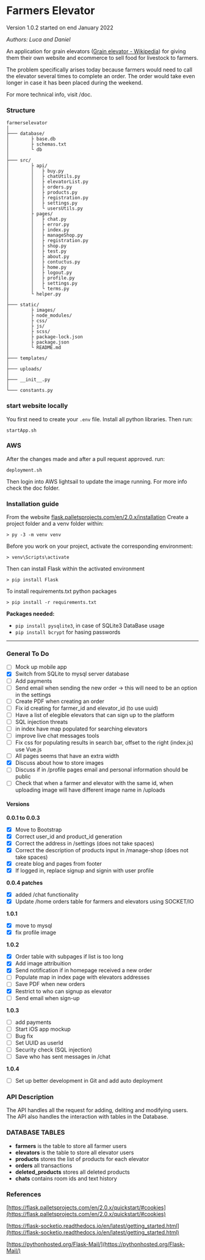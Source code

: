 # Farmers Elevator

Version 1.0.2
started on end January 2022

*Authors: Luca and Daniel*

An application for grain elevators ([Grain elevator - Wikipedia](https://en.wikipedia.org/wiki/Grain_elevator)) for giving them their own website and ecommerce to sell food for livestock to farmers.

The problem specifically arises today because farmers would need to call the elevator several times to complete an order. The order would take even longer in case it has been placed during the weekend.

For more technical info, visit /doc.

### Structure

```
farmerselevator
│
├─── database/
│        ├ base.db
│        ├ schemas.txt
│        └ db
│
├─── src/
│        ├ api/
│        │   ├ buy.py
│        │   ├ chatUtils.py
│        │   ├ elevatorList.py
│        │   ├ orders.py
│        │   ├ products.py
│        │   ├ registration.py
│        │   ├ settings.py
│        │   └ usersUtils.py	
│        ├ pages/
│        │   ├ chat.py
│        │   ├ error.py
│        │   ├ index.py
│        │   ├ manageShop.py
│        │   ├ registration.py
│        │   ├ shop.py
│        │   ├ test.py
│        │   ├ about.py
│        │   ├ contuctus.py
│        │   ├ home.py
│        │   ├ logout.py
│        │   ├ profile.py
│        │   ├ settings.py
│        │   └ terms.py
│        └ helper.py
│
├─── static/
│        ├ images/
│        ├ node_modules/
│        ├ css/
│        ├ js/
│        ├ scss/
│        ├ package-lock.json
│        ├ package.json
│        └ README.md
│
├─── templates/
│
├─── uploads/
│
├─── __init__.py
│
└─── constants.py
```

### start website locally

You first need to create your `.env` file. Install all python libraries. Then run:

```
startApp.sh
```

### AWS

After the changes made and after a pull request approved. run:
```
deployment.sh
```
Then login into AWS lightsail to update the image running. For more info check the doc folder.

### Installation guide

From the website [flask.palletsprojects.com/en/2.0.x/installation](https://flask.palletsprojects.com/en/2.0.x/installation/)
Create a project folder and a venv folder within:

```
> py -3 -m venv venv
```

Before you work on your project, activate the corresponding environment:

```
> venv\Scripts\activate
```

Then can install Flask within the activated environment

```
> pip install Flask
```

To install requirements.txt python packages
```
> pip install -r requirements.txt
```

**Packages needed:**

- `pip install pysqlite3`, in case of SQLite3 DataBase usage
- `pip install bcrypt` for hasing passwords

---

### General To Do

- [ ] Mock up mobile app
- [x] Switch from SQLite to mysql server database
- [ ] Add payments
- [ ] Send email when sending the new order -> this will need to be an option in the settings
- [ ] Create PDF when creating an order
- [ ] Fix id creating for farmer_id and elevator_id (to use uuid)
- [ ] Have a list of elegible elevators that can sign up to the platform
- [ ] SQL injection threats
- [ ] in index have map populated for searching elevators
- [ ] improve live chat messages tools
- [ ] Fix css for populating results in search bar, offset to the right (index.js) use Vue.js
- [ ] All pages seems that have an extra width
- [x] Discuss about how to store images
- [ ] Discuss if in /profile pages email and personal information should be public
- [ ] Check that when a farmer and elevator with the same id, when uploading image will have different image name in /uploads

#### Versions

**0.0.1 to 0.0.3**

- [x] Move to Bootstrap
- [x] Correct user_id and product_id generation
- [x] Correct the address in /settings (does not take spaces)
- [x] Correct the description of products input in /manage-shop (does not take spaces)
- [x] create blog and pages from footer
- [x] If logged in, replace signup and signin with user profile

**0.0.4 patches**

- [x] added /chat functionality
- [x] Update /home orders table for farmers and elevators using SOCKET/IO

**1.0.1**

- [x] move to mysql
- [x] fix profile image

**1.0.2**

- [x] Order table with subpages if list is too long
- [x] Add image attribuition
- [x] Send notification if in homepage received a new order
- [ ] Populate map in index page with elevators addresses
- [ ] Save PDF when new orders
- [x] Restrict to who can signup as elevator
- [ ] Send email when sign-up

**1.0.3**

- [ ] add payments
- [ ] Start iOS app mockup
- [ ] Bug fix
- [ ] Set UUID as userId
- [ ] Security check (SQL injection)
- [ ] Save who has sent messages in /chat

**1.0.4**

- [ ] Set up better development in Git and add auto deployment

### API Description

The API handles all the request for adding, deliting and modifying users. The API also handles the interaction with tables in the Database.

### DATABASE TABLES

- **farmers** is the table to store all farmer users
- **elevators** is the table to store all elevator users
- **products** stores the list of products for each elevator
- **orders** all transactions
- **deleted_products** stores all deleted products
- **chats** contains room ids and text history

### References

[https://flask.palletsprojects.com/en/2.0.x/quickstart/#cookies](https://flask.palletsprojects.com/en/2.0.x/quickstart/#cookies)

[https://flask-socketio.readthedocs.io/en/latest/getting_started.html](https://flask-socketio.readthedocs.io/en/latest/getting_started.html)

[https://pythonhosted.org/Flask-Mail/](https://pythonhosted.org/Flask-Mail/)
